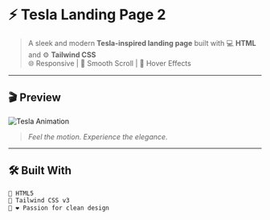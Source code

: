 # ⚡ Tesla Landing Page 2

> A sleek and modern **Tesla-inspired landing page** built with 💻 **HTML** and ⚙️ **Tailwind CSS**  
> 🌐 Responsive | 🎯 Smooth Scroll | 🎨 Hover Effects

---

## 🎬 Preview

![Tesla Animation](https://media.giphy.com/media/xT9IgzoKnwFNmISR8I/giphy.gif)

> *Feel the motion. Experience the elegance.*

---

## 🛠️ Built With

```bash
🔹 HTML5  
🔹 Tailwind CSS v3  
🔹 ❤️ Passion for clean design  
